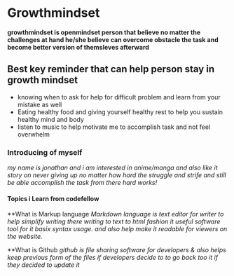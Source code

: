 # Growthmindset

**growthmindset is openmindset person that believe no matter the challenges at hand he/she believe can overcome obstacle the task and become better version of themsleves afterward**

## Best key reminder that can help person stay in growth mindset
- knowing when to ask for help for difficult problem and learn from your mistake as well
- Eating healthy food and giving yourself healthy rest to help you sustain healthy mind and body
- listen to music to help motivate me to accomplish task and not feel overwhelm 

### Introducing of myself
*my name is jonathan and i am interested in anime/manga and also like it story on never giving up no matter how hard the struggle and strife and still be able accomplish the task from there hard works!*

#### Topics i Learn from codefellow 

**What is Markup language
*Markdown language is text editor for writer to help simplify writing there writing to text to html fashion it useful software tool for it basix syntax usage. and also help make it readable for viewers on the website.*

**What is Github
*github is file sharing software for developers & also helps keep previous form of the files if developers decide to to go back too it if they decided to update it*







